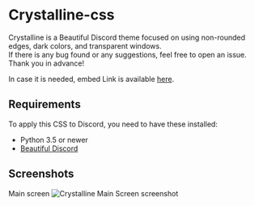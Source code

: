 # Crystalline-css
Crystalline is a Beautiful Discord theme focused on using non-rounded edges, dark colors, and transparent windows.<br>
If there is any bug found or any suggestions, feel free to open an issue. Thank you in advance!

In case it is needed, embed Link is available [here](https://rawgit.com/SamuiNe/Crystalline-css/master/crystalline.css).

## Requirements
To apply this CSS to Discord, you need to have these installed:
- Python 3.5 or newer
- [Beautiful Discord](https://github.com/leovoel/BeautifulDiscord)

## Screenshots
Main screen
![Crystalline Main Screen screenshot](https://i.stole-a-me.me/5153df.png)
